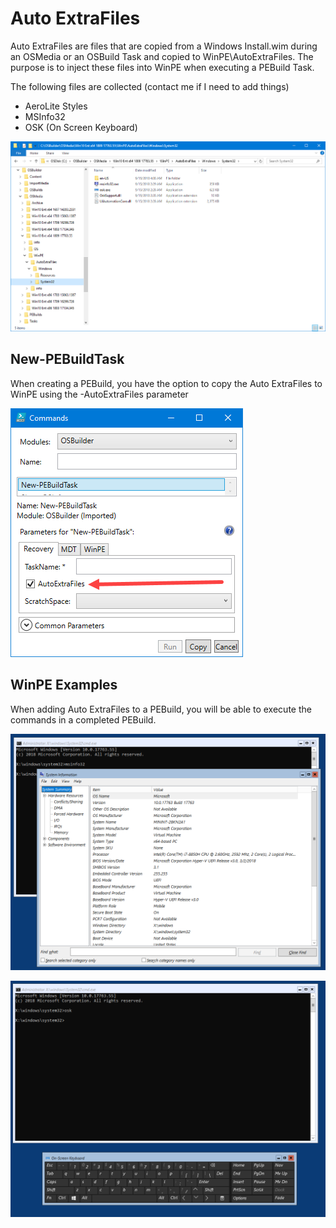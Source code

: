 # Auto ExtraFiles

Auto ExtraFiles are files that are copied from a Windows Install.wim during an OSMedia or an OSBuild Task and copied to WinPE\AutoExtraFiles.  The purpose is to inject these files into WinPE when executing a PEBuild Task.

The following files are collected \(contact me if I need to add things\)

* AeroLite Styles
* MSInfo32
* OSK \(On Screen Keyboard\)

![](../../../.gitbook/assets/2018-10-15_0-29-42.png)

##  New-PEBuildTask

When creating a PEBuild, you have the option to copy the Auto ExtraFiles to WinPE using the -AutoExtraFiles parameter

![](../../../.gitbook/assets/2018-10-15_0-34-35.png)

## WinPE Examples

When adding Auto ExtraFiles to a PEBuild, you will be able to execute the commands in a completed PEBuild.

![MSInfo32](../../../.gitbook/assets/2018-10-15_0-31-08.png)

![OSK \(On Screen Keyboard\)](../../../.gitbook/assets/2018-10-15_0-31-38.png)

